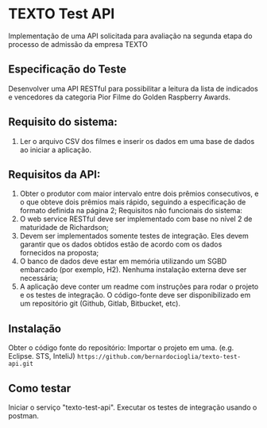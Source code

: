 # TEXTO Test API

Implementação de uma API solicitada para avaliação na segunda etapa do processo de admissão da empresa TEXTO

## Especificação do Teste
Desenvolver uma API RESTful para possibilitar a leitura da lista de indicados e vencedores da categoria Pior Filme do Golden Raspberry Awards.

## Requisito do sistema:
1. Ler o arquivo CSV dos filmes e inserir os dados em uma base de dados ao iniciar a aplicação.

## Requisitos da API:
1. Obter o produtor com maior intervalo entre dois prêmios consecutivos, e o que
obteve dois prêmios mais rápido, seguindo a especificação de formato definida na
página 2;
Requisitos não funcionais do sistema:
1. O web service RESTful deve ser implementado com base no nível 2 de maturidade
de Richardson;
2. Devem ser implementados somente testes de integração. Eles devem garantir que
os dados obtidos estão de acordo com os dados fornecidos na proposta;
3. O banco de dados deve estar em memória utilizando um SGBD embarcado (por
exemplo, H2). Nenhuma instalação externa deve ser necessária;
4. A aplicação deve conter um readme com instruções para rodar o projeto e os
testes de integração.
O código-fonte deve ser disponibilizado em um repositório git (Github, Gitlab, Bitbucket,
etc).

## Instalação

Obter o código fonte do repositório:
Importar o projeto em uma. (e.g. Eclipse. STS, InteliJ)
`https://github.com/bernardocioglia/texto-test-api.git`

## Como testar

Iniciar o serviço "texto-test-api".
Executar os testes de integração usando o postman.
